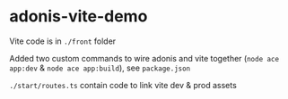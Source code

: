 # adonis-vite-demo

Vite code is in `./front` folder

Added two custom commands to wire adonis and vite together (`node ace app:dev` & `node ace app:build`), see `package.json`

`./start/routes.ts` contain code to link vite dev & prod assets
